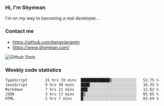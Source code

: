 ### Hi, I'm Shymean

I'm on my way to becoming a real developer...

### Contact me

- <https://github.com/tangxiangmin>
- <https://www.shymean.com/>

![Github Stats](https://github-readme-stats.vercel.app/api?username=tangxiangmin&show_icons=true&theme=dark)


###  Weekly code statistics

<!--START_SECTION:waka-->

```txt
TypeScript        31 hrs 19 mins  █████████████▒░░░░░░░░░░░   53.75 %
JavaScript        9 hrs 30 mins   ████░░░░░░░░░░░░░░░░░░░░░   16.33 %
Markdown          7 hrs 21 mins   ███░░░░░░░░░░░░░░░░░░░░░░   12.62 %
JSON              3 hrs 17 mins   █▒░░░░░░░░░░░░░░░░░░░░░░░   05.65 %
HTML              2 hrs 7 mins    █░░░░░░░░░░░░░░░░░░░░░░░░   03.64 %
```

<!--END_SECTION:waka-->